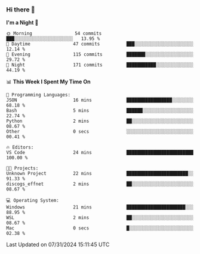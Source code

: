 ### Hi there 👋

<!--
**ALiersEL/ALiersEL** is a ✨ _special_ ✨ repository because its `README.md` (this file) appears on your GitHub profile.

Here are some ideas to get you started:

- 🔭 I’m currently working on ...
- 🌱 I’m currently learning ...
- 👯 I’m looking to collaborate on ...
- 🤔 I’m looking for help with ...
- 💬 Ask me about ...
- 📫 How to reach me: ...
- 😄 Pronouns: ...
- ⚡ Fun fact: ...
-->

<!--START_SECTION:waka-->
**I'm a Night 🦉** 

```text
🌞 Morning                54 commits          ███░░░░░░░░░░░░░░░░░░░░░░   13.95 % 
🌆 Daytime                47 commits          ███░░░░░░░░░░░░░░░░░░░░░░   12.14 % 
🌃 Evening                115 commits         ███████░░░░░░░░░░░░░░░░░░   29.72 % 
🌙 Night                  171 commits         ███████████░░░░░░░░░░░░░░   44.19 % 
```


📊 **This Week I Spent My Time On** 

```text
💬 Programming Languages: 
JSON                     16 mins             █████████████████░░░░░░░░   68.18 % 
Bash                     5 mins              ██████░░░░░░░░░░░░░░░░░░░   22.74 % 
Python                   2 mins              ██░░░░░░░░░░░░░░░░░░░░░░░   08.67 % 
Other                    0 secs              ░░░░░░░░░░░░░░░░░░░░░░░░░   00.41 % 

🔥 Editors: 
VS Code                  24 mins             █████████████████████████   100.00 % 

🐱‍💻 Projects: 
Unknown Project          22 mins             ███████████████████████░░   91.33 % 
discogs_effnet           2 mins              ██░░░░░░░░░░░░░░░░░░░░░░░   08.67 % 

💻 Operating System: 
Windows                  21 mins             ██████████████████████░░░   88.95 % 
WSL                      2 mins              ██░░░░░░░░░░░░░░░░░░░░░░░   08.67 % 
Mac                      0 secs              █░░░░░░░░░░░░░░░░░░░░░░░░   02.38 % 
```


 Last Updated on 07/31/2024 15:11:45 UTC
<!--END_SECTION:waka-->
